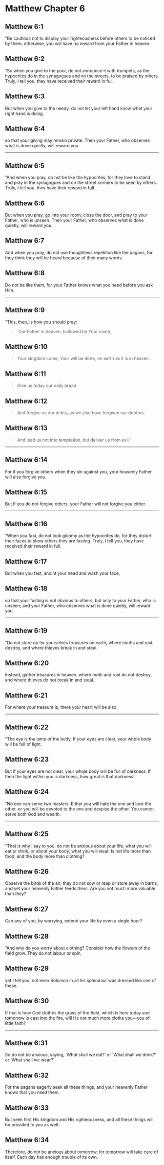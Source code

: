 # Matthew Chapter 6

## Matthew 6:1

“Be cautious not to display your righteousness before others to be noticed by them; otherwise, you will have no reward from your Father in heaven.

## Matthew 6:2

“So when you give to the poor, do not announce it with trumpets, as the hypocrites do in the synagogues and on the streets, to be praised by others. Truly, I tell you, they have received their reward in full.

## Matthew 6:3

But when you give to the needy, do not let your left hand know what your right hand is doing,

## Matthew 6:4

so that your giving may remain private. Then your Father, who observes what is done quietly, will reward you.

---

## Matthew 6:5

“And when you pray, do not be like the hypocrites, for they love to stand and pray in the synagogues and on the street corners to be seen by others. Truly, I tell you, they have their reward in full.

## Matthew 6:6

But when you pray, go into your room, close the door, and pray to your Father, who is unseen. Then your Father, who observes what is done quietly, will reward you.

## Matthew 6:7

And when you pray, do not use thoughtless repetition like the pagans, for they think they will be heard because of their many words.

## Matthew 6:8

Do not be like them, for your Father knows what you need before you ask Him.

---

## Matthew 6:9

“This, then, is how you should pray:

> ‘Our Father in heaven,
> hallowed be Your name,

## Matthew 6:10

> Your kingdom come,
> Your will be done,
> on earth as it is in heaven.

## Matthew 6:11

> Give us today our daily bread.

## Matthew 6:12

> And forgive us our debts,
> as we also have forgiven our debtors.

## Matthew 6:13

> And lead us not into temptation,
> but deliver us from evil.’

---

## Matthew 6:14

For if you forgive others when they sin against you, your heavenly Father will also forgive you.

## Matthew 6:15

But if you do not forgive others, your Father will not forgive you either.

---

## Matthew 6:16

“When you fast, do not look gloomy as the hypocrites do, for they distort their faces to show others they are fasting. Truly, I tell you, they have received their reward in full.

## Matthew 6:17

But when you fast, anoint your head and wash your face,

## Matthew 6:18

so that your fasting is not obvious to others, but only to your Father, who is unseen; and your Father, who observes what is done quietly, will reward you.

---

## Matthew 6:19

“Do not store up for yourselves treasures on earth, where moths and rust destroy, and where thieves break in and steal.

## Matthew 6:20

Instead, gather treasures in heaven, where moth and rust do not destroy, and where thieves do not break in and steal.

## Matthew 6:21

For where your treasure is, there your heart will be also.

---

## Matthew 6:22

“The eye is the lamp of the body. If your eyes are clear, your whole body will be full of light.

## Matthew 6:23

But if your eyes are not clear, your whole body will be full of darkness. If then the light within you is darkness, how great is that darkness!

## Matthew 6:24

“No one can serve two masters. Either you will hate the one and love the other, or you will be devoted to the one and despise the other. You cannot serve both God and wealth.

---

## Matthew 6:25

“That is why I say to you, do not be anxious about your life, what you will eat or drink, or about your body, what you will wear. Is not life more than food, and the body more than clothing?

## Matthew 6:26

Observe the birds of the air; they do not sow or reap or store away in barns, and yet your heavenly Father feeds them. Are you not much more valuable than they?

## Matthew 6:27

Can any of you, by worrying, extend your life by even a single hour?

## Matthew 6:28

“And why do you worry about clothing? Consider how the flowers of the field grow. They do not labour or spin,

## Matthew 6:29

yet I tell you, not even Solomon in all his splendour was dressed like one of these.

## Matthew 6:30

If that is how God clothes the grass of the field, which is here today and tomorrow is cast into the fire, will He not much more clothe you—you of little faith?

---

## Matthew 6:31

So do not be anxious, saying, ‘What shall we eat?’ or ‘What shall we drink?’ or ‘What shall we wear?’

## Matthew 6:32

For the pagans eagerly seek all these things, and your heavenly Father knows that you need them.

## Matthew 6:33

But seek first His kingdom and His righteousness, and all these things will be provided to you as well.

## Matthew 6:34

Therefore, do not be anxious about tomorrow, for tomorrow will take care of itself. Each day has enough trouble of its own.
